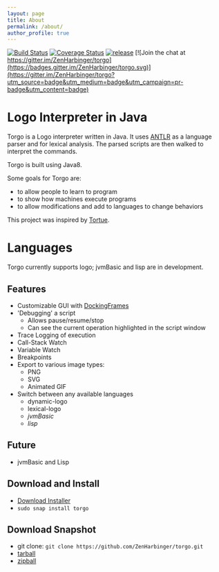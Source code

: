 ```yaml
---
layout: page
title: About
permalink: /about/
author_profile: true
---
```


[![Build Status](https://circleci.com/gh/ZenHarbinger/torgo.svg?style=shield&circle-token=:circle-token)](https://circleci.com/gh/ZenHarbinger/torgo)
[![Coverage Status](https://codecov.io/github/ZenHarbinger/torgo/coverage.svg?branch=master)](https://codecov.io/github/ZenHarbinger/torgo)
[![release](http://github-release-version.herokuapp.com/github/ZenHarbinger/torgo/release.svg?style=flat)](https://github.com/ZenHarbinger/torgo/releases/latest)
[![Join the chat at https://gitter.im/ZenHarbinger/torgo](https://badges.gitter.im/ZenHarbinger/torgo.svg)](https://gitter.im/ZenHarbinger/torgo?utm_source=badge&utm_medium=badge&utm_campaign=pr-badge&utm_content=badge)

# Logo Interpreter in Java

Torgo is a Logo interpreter written in Java. It uses [ANTLR](http://www.antlr.org/) as a language parser and for lexical analysis. The parsed scripts are then walked to interpret the commands.

Torgo is built using Java8.

Some goals for Torgo are:

- to allow people to learn to program
- to show how machines execute programs
- to allow modifications and add to languages to change behaviors

This project was inspired by [Tortue](http://tortue.sourceforge.net/).

# Languages

Torgo currently supports logo; jvmBasic and lisp are in development.

## Features

- Customizable GUI with [DockingFrames](https://github.com/Benoker/DockingFrames)
- 'Debugging' a script
    - Allows pause/resume/stop
    - Can see the current operation highlighted in the script window
- Trace Logging of execution
- Call-Stack Watch
- Variable Watch
- Breakpoints
- Export to various image types:
    - PNG
    - SVG
    - Animated GIF
- Switch between any available languages
    - dynamic-logo
    - lexical-logo
    - *jvmBasic*
    - *lisp*

## Future

- jvmBasic and Lisp

## Download and Install

- [Download Installer](https://github.com/ZenHarbinger/torgo/releases/latest)
- `sudo snap install torgo`

## Download Snapshot

- git clone: `git clone https://github.com/ZenHarbinger/torgo.git`
- [tarball](https://github.com/ZenHarbinger/torgo/tarball/master)
- [zipball](https://github.com/ZenHarbinger/torgo/zipball/master)
